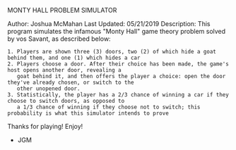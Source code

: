MONTY HALL PROBLEM SIMULATOR
  
  Author: Joshua McMahan
  Last Updated: 05/21/2019
  Description: 
    This program simulates the infamous "Monty Hall" game theory problem solved by vos Savant, as described below:
       
    1. Players are shown three (3) doors, two (2) of which hide a goat behind them, and one (1) which hides a car
    2. Players choose a door. After their choice has been made, the game's host opens another door, revealing a 
       goat behind it, and then offers the player a choice: open the door they've already chosen, or switch to the 
       other unopened door.
    3. Statistically, the player has a 2/3 chance of winning a car if they choose to switch doors, as opposed to
       a 1/3 chance of winning if they choose not to switch; this probability is what this simulator intends to prove
          
  Thanks for playing! Enjoy!
  
  - JGM
